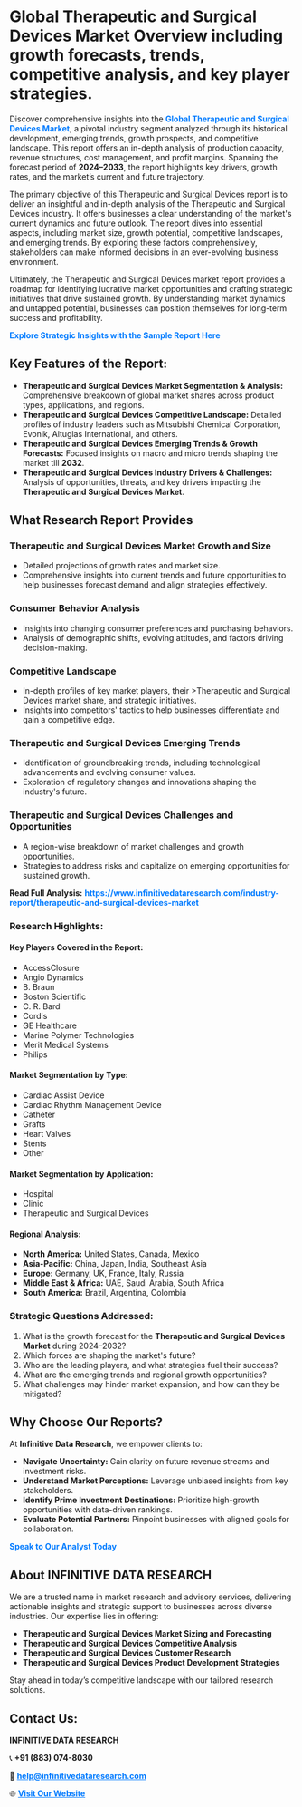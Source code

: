 <h1>Global Therapeutic and Surgical Devices Market Overview including growth forecasts, trends, competitive analysis, and key player strategies.</h1>
<p>
Discover comprehensive insights into the 
<a href="https://www.infinitivedataresearch.com/industry-report/therapeutic-and-surgical-devices-market" rel="dofollow" style="color: #007BFF; text-decoration: none;"><strong>Global Therapeutic and Surgical Devices Market</strong></a>, a pivotal industry segment analyzed through its historical development, emerging trends, growth prospects, and competitive landscape. This report offers an in-depth analysis of production capacity, revenue structures, cost management, and profit margins. Spanning the forecast period of <strong>2024–2033</strong>, the report highlights key drivers, growth rates, and the market’s current and future trajectory.
</p>
<p>
The primary objective of this Therapeutic and Surgical Devices report is to deliver an insightful and in-depth analysis of the Therapeutic and Surgical Devices industry. It offers businesses a clear understanding of the market's current dynamics and future outlook. The report dives into essential aspects, including market size, growth potential, competitive landscapes, and emerging trends. By exploring these factors comprehensively, stakeholders can make informed decisions in an ever-evolving business environment.
</p>
<p>
Ultimately, the Therapeutic and Surgical Devices market report provides a roadmap for identifying lucrative market opportunities and crafting strategic initiatives that drive sustained growth. By understanding market dynamics and untapped potential, businesses can position themselves for long-term success and profitability.
</p>
<p>
<a href="https://www.infinitivedataresearch.com/request-sample/reportId=112431" style="color: #007BFF; text-decoration: none;"><strong>Explore Strategic Insights with the Sample Report Here</strong></a>
</p>

<h2>Key Features of the Report:</h2>
<ul>
<li><strong>Therapeutic and Surgical Devices Market Segmentation & Analysis:</strong> Comprehensive breakdown of global market shares across product types, applications, and regions.</li>
<li><strong>Therapeutic and Surgical Devices Competitive Landscape:</strong> Detailed profiles of industry leaders such as Mitsubishi Chemical Corporation, Evonik, Altuglas International, and others.</li>
<li><strong>Therapeutic and Surgical Devices Emerging Trends & Growth Forecasts:</strong> Focused insights on macro and micro trends shaping the market till <strong>2032</strong>.</li>
<li><strong>Therapeutic and Surgical Devices Industry Drivers & Challenges:</strong> Analysis of opportunities, threats, and key drivers impacting the <strong>Therapeutic and Surgical Devices Market</strong>.</li>
</ul>

<h2>What Research Report Provides</h2>
<h3>Therapeutic and Surgical Devices Market Growth and Size</h3>
<ul>
<li>Detailed projections of growth rates and market size.</li>
<li>Comprehensive insights into current trends and future opportunities to help businesses forecast demand and align strategies effectively.</li>
</ul>

<h3>Consumer Behavior Analysis</h3>
<ul>
<li>Insights into changing consumer preferences and purchasing behaviors.</li>
<li>Analysis of demographic shifts, evolving attitudes, and factors driving decision-making.</li>
</ul>

<h3>Competitive Landscape</h3>
<ul>
<li>In-depth profiles of key market players, their >Therapeutic and Surgical Devices market share, and strategic initiatives.</li>
<li>Insights into competitors' tactics to help businesses differentiate and gain a competitive edge.</li>
</ul>

<h3>Therapeutic and Surgical Devices Emerging Trends</h3>
<ul>
<li>Identification of groundbreaking trends, including technological advancements and evolving consumer values.</li>
<li>Exploration of regulatory changes and innovations shaping the industry's future.</li>
</ul>

<h3>Therapeutic and Surgical Devices Challenges and Opportunities</h3>
<ul>
<li>A region-wise breakdown of market challenges and growth opportunities.</li>
<li>Strategies to address risks and capitalize on emerging opportunities for sustained growth.</li>
</ul>
<p><strong>Read Full Analysis:</strong> <a href="https://www.infinitivedataresearch.com/industry-report/therapeutic-and-surgical-devices-market" rel="dofollow" style="color: #007BFF; text-decoration: none;"><strong>https://www.infinitivedataresearch.com/industry-report/therapeutic-and-surgical-devices-market</strong></a></p>
<h3>Research Highlights:</h3>
<h4>Key Players Covered in the Report:</h4>
<ul><li>AccessClosure</li><li>Angio Dynamics</li><li>B. Braun</li><li>Boston Scientific</li><li>C. R. Bard</li><li>Cordis</li><li>GE Healthcare</li><li>Marine Polymer Technologies</li><li>Merit Medical Systems</li><li>Philips</li></ul>
<h4>Market Segmentation by Type:</h4>
<ul><li>Cardiac Assist Device</li><li>Cardiac Rhythm Management Device</li><li>Catheter</li><li>Grafts</li><li>Heart Valves</li><li>Stents</li><li>Other</li></ul>
<h4>Market Segmentation by Application:</h4>
<ul><li>Hospital</li><li>Clinic</li><li>Therapeutic and Surgical Devices</li></ul>

<h4>Regional Analysis:</h4>
<ul>
<li><strong>North America:</strong> United States, Canada, Mexico</li>
<li><strong>Asia-Pacific:</strong> China, Japan, India, Southeast Asia</li>
<li><strong>Europe:</strong> Germany, UK, France, Italy, Russia</li>
<li><strong>Middle East & Africa:</strong> UAE, Saudi Arabia, South Africa</li>
<li><strong>South America:</strong> Brazil, Argentina, Colombia</li>
</ul>

<h3>Strategic Questions Addressed:</h3>
<ol>
<li>What is the growth forecast for the <strong>Therapeutic and Surgical Devices Market</strong> during 2024–2032?</li>
<li>Which forces are shaping the market's future?</li>
<li>Who are the leading players, and what strategies fuel their success?</li>
<li>What are the emerging trends and regional growth opportunities?</li>
<li>What challenges may hinder market expansion, and how can they be mitigated?</li>
</ol>

<h2>Why Choose Our Reports?</h2>
<p>At <strong>Infinitive Data Research</strong>, we empower clients to:</p>
<ul>
<li><strong>Navigate Uncertainty:</strong> Gain clarity on future revenue streams and investment risks.</li>
<li><strong>Understand Market Perceptions:</strong> Leverage unbiased insights from key stakeholders.</li>
<li><strong>Identify Prime Investment Destinations:</strong> Prioritize high-growth opportunities with data-driven rankings.</li>
<li><strong>Evaluate Potential Partners:</strong> Pinpoint businesses with aligned goals for collaboration.</li>
</ul>
<p><a href="https://www.infinitivedataresearch.com/industry-report/therapeutic-and-surgical-devices-market" rel="dofollow" style="color: #007BFF; text-decoration: none;"><strong>Speak to Our Analyst Today</strong></a></p>

<h2>About INFINITIVE DATA RESEARCH</h2>
<p>We are a trusted name in market research and advisory services, delivering actionable insights and strategic support to businesses across diverse industries. Our expertise lies in offering:</p>
<ul>
<li><strong>Therapeutic and Surgical Devices Market Sizing and Forecasting</strong></li>
<li><strong>Therapeutic and Surgical Devices Competitive Analysis</strong></li>
<li><strong>Therapeutic and Surgical Devices Customer Research</strong></li>
<li><strong>Therapeutic and Surgical Devices Product Development Strategies</strong></li>
</ul>
<p>Stay ahead in today’s competitive landscape with our tailored research solutions.</p>

<h2>Contact Us:</h2>
<p><strong>INFINITIVE DATA RESEARCH</strong></p>
<p>📞 <strong>+91 (883) 074-8030</strong></p>
<p>📧 <strong><a href="mailto:help@infinitivedataresearch.com" style="color: #007BFF;">help@infinitivedataresearch.com</a></strong></p>
<p>🌐 <strong><a href="https://www.infinitivedataresearch.com" rel="dofollow" style="color: #007BFF;">Visit Our Website</a></strong></p>